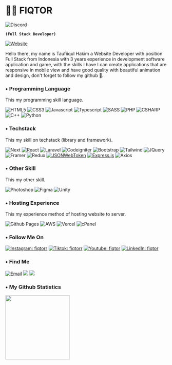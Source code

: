 # 🏄‍♂️ FIQTOR

![Discord](https://discord.c99.nl/widget/theme-1/736371709137125418.png)

**`(Full Stack Developer)`**

<a href="https://fiqtor.xyz"><img alt="Website" src="https://img.shields.io/badge/Portfolio_Website-fiqtor.xyz-white?style=flat&logo=email"></a>

Hello there, my name is Taufiiqul Hakim a Website Developer with position Full Stack from Indonesia with 3 years experience in development software application and game, with the skills I have I can create applications that are responsive in mobile view and have good quality with beautiful animation and design, don't forget to follow my github 🙌. 

### • Programming Language
This my programming skill language.

![HTML5](https://img.shields.io/badge/HTML5-white?logo=html5)
![CSS3](https://img.shields.io/badge/CSS3-white?logo=css3&logoColor=aqua)
![Javascript](https://img.shields.io/badge/Javascript-white?logo=javascript)
![Typescript](https://img.shields.io/badge/Typescript-white?logo=typescript)
![SASS](https://img.shields.io/badge/SASS-white?logo=sass)
![PHP](https://img.shields.io/badge/PHP-white?logo=php)
![CSHARP](https://img.shields.io/badge/CSharp-white?logo=csharp&logoColor=black)
![C++](https://img.shields.io/badge/C++-white?logo=cplusplus&logoColor=black)
![Python](https://img.shields.io/badge/Python-white?logo=python&logoColor=yellow)

### • Techstack
This my skill on techstack (library and framework).

![Next](https://img.shields.io/badge/Next_JS-white?logo=nextdotjs&logoColor=black)
![React](https://img.shields.io/badge/React_JS-white?logo=react)
![Laravel](https://img.shields.io/badge/Laravel-white?logo=laravel)
![Codeigniter](https://img.shields.io/badge/Codeigniter4-white?logo=codeigniter)
![Bootstrap](https://img.shields.io/badge/Bootstrap-white?logo=bootstrap)
![Tailwind](https://img.shields.io/badge/Tailwind-white?logo=tailwind-css)
![JQuery](https://img.shields.io/badge/JQuery-white?logo=jquery&logoColor=black)
![Framer](https://img.shields.io/badge/Framer_Motion-white?logo=framer&logoColor=black)
![Redux](https://img.shields.io/badge/Redux_Toolkit-white?logo=redux&logoColor=purple)
[![JSONWebToken](https://img.shields.io/badge/JWT-white?logo=jsonwebtokens&logoColor=black)](https://jwt.io/)
[![Express.js](https://img.shields.io/badge/Express.js-white?logo=express&logoColor=black)](https://expressjs.com/)
![Axios](https://img.shields.io/badge/Axios-white?logo=axios&logoColor=black)
### • Other Skill
This my other skill.

![Photoshop](https://img.shields.io/badge/Photoshop-white?logo=adobe-photoshop)
![Figma](https://img.shields.io/badge/Figma-white?logo=figma)
![Unity](https://img.shields.io/badge/Unity-white?logo=unity&logoColor=black)

### • Hosting Experience
This my experience method of hosting website to server.

![Github Pages](https://img.shields.io/badge/Github_Pages-white?logo=github-pages&logoColor=black)
![AWS](https://img.shields.io/badge/Amazon_AWS-white?logo=amazonaws&logoColor=orange)
![Vercel](https://img.shields.io/badge/Vercel-white?logo=vercel&logoColor=black)
![cPanel](https://img.shields.io/badge/cPanel-white?logo=cpanel&logoColor=orange)

### • Follow Me On

[![Instagram: fiqtorr](https://img.shields.io/badge/-@fiqtorr-purple?style=flat-square?style=flat&logo=Instagram&logoColor=white&link=https://www.instagram.com/fiqtorr/)](https://www.instagram.com/fiqtorr/)
[![Tiktok: fiqtorr](https://img.shields.io/badge/-@fiqtor-black?style=flat-square?style=flat&logo=Tiktok&logoColor=whitee&link=https://www.tiktok.com/@fiqtor/)](https://www.tiktok.com/@fiqtor/)
[![Youtube: fiqtor](https://img.shields.io/badge/-fiqtor-red?style=flat-square?style=flat&logo=Youtube&logoColor=white&link=https://www.youtube.com/fiqtor/)](https://www.youtube.com/@fiqtor/)
[![LinkedIn: fiqtor](https://img.shields.io/badge/-taufiiqul_hakim2007-blue?style=flat-square?style=flat&logo=Linkedin&logoColor=white&link=https://www.linkedin.com/in/taufiiqul-hakim2007)](https://www.linkedin.com/in/taufiiqul-hakim2007)

### • Find Me

<a href="mailto:taufiq07326@gmail.com"><img alt="Email" src="https://img.shields.io/badge/Email-taufiq07326@gmail.com-blue?style=flat&logo=email"></a>
[![](https://komarev.com/ghpvc/?username=FIQTOR&color=blue&label=Profile%20Views)](https://github.com/FIQTOR/FIQTOR)
[![](https://img.shields.io/github/followers/FIQTOR?label=GitHub%20Followers)](https://github.com/FIQTOR)


### • My Github Statistics

<div>
  <img height="200" src="https://github-readme-stats.vercel.app/api/top-langs/?username=FIQTOR&layout=compact&theme=transparent&hide=php&langs_count=6" />
</div>
